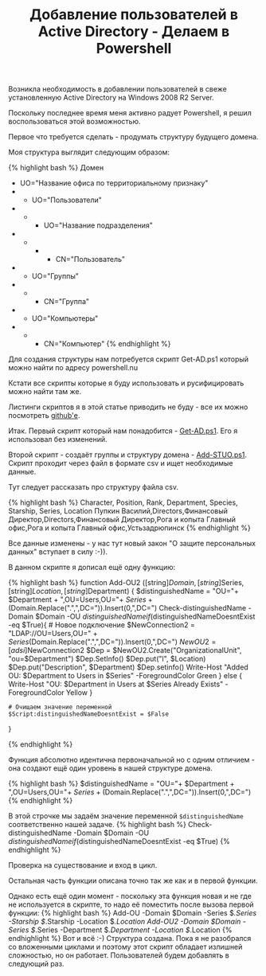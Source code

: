 ﻿---
layout: post
title: Добавление пользователей в Active Directory - Делаем в Powershell
categories:
- it
---
Возникла необходимость в добавлении пользователей в свеже установленную Active Directory на Windows 2008 R2 Server.

Поскольку последнее время меня активно радует Powershell, я решил воспользоваться этой возможностью.

Первое что требуется сделать - продумать структуру будущего домена.

Моя структура выглядит следующим образом:

{% highlight bash %}
Домен
- UO="Название офиса по территориальному признаку"
- - UO="Пользователи"
- - - UO="Название подразделения"
- - - - CN="Пользователь"
- - UO="Группы"
- - - CN="Группа"
- - UO="Компьютеры"
- - - CN="Компьютер"
{% endhighlight %}

Для создания структуры нам потребуется скрипт Get-AD.ps1 который можно найти по адресу powershell.nu

Кстати все скрипты которые я буду использовать и русифицировать можно найти там же.

Листинги скриптов я в этой статье приводить не буду - все их можно посмотреть [github'е](https://github.com/stillru/PersonalPakage/tree/master/Scripts/Powershell/AD-Scripts).

Итак. Первый скрипт который нам понадобится - [Get-AD.ps1](https://raw.github.com/stillru/PersonalPakage/master/Scripts/Powershell/AD-Scripts/Get-AD.ps1). Его я использовал без изменений.

Второй скрипт - создаёт группы и структуру домена - [Add-STUO.ps1](https://raw.github.com/stillru/PersonalPakage/master/Scripts/Powershell/AD-Scripts/Add-STUO.ps1). Скрипт проходит через файл в формате csv и ищет необходимые данные.

Тут следует рассказать про структуру файла csv.

{% highlight bash %}
Character, Position, Rank, Department, Species, Starship, Series, Location
Пупкин Василий,Directors,Финансовый Директор,Directors,Финансовый Директор,Рога и копыта Главный офис,Рога и копыта Главный офис,Устьзадрюпинск
{% endhighlight %}

Все данные изменены - у нас тут новый закон "О защите персональных данных" вступает в силу :-)).

В данном скрипте я дописал ещё одну функцию:

{% highlight bash %}
function Add-OU2 ([string]$Domain, [string]$Series, [string]$Location, [string]$Department) {
    $distinguishedName = "OU="+ $Department + ",OU=Users,OU="+ $Series + ($Domain.Replace(".",",DC=")).Insert(0,",DC=")
        Check-distinguishedName -Domain $Domain -OU $distinguishedName
    if ($distinguishedNameDoesntExist -eq $True){
    # Новое подключение
    $NewConnection2 = "LDAP://OU=Users,OU=" + $Series ($Domain.Replace(".",",DC=")).Insert(0,",DC=")
    $NewOU2 = [adsi]$NewConnection2
    $Dep = $NewOU2.Create("OrganizationalUnit", "ou=$Department")
    $Dep.SetInfo()
    $Dep.put("l", $Location)
    $Dep.put("Description", $Department)
    $Dep.setinfo()
    Write-Host "Added OU: $Department to Users in $Series" -ForegroundColor Green
} else 
    {
        Write-Host "OU: $Department in Users at $Series Already Exists" -ForegroundColor Yellow
    }

    # Очищаем значение переменной
    $Script:distinguishedNameDoesntExist = $False
  }

{% endhighlight %}

Функция абсолютно идентична первоначальной но с одним отличием - она создают ещё один уровень в нашей структуре домена. 

{% highlight bash %}
$distinguishedName = "OU="+ $Department + ",OU=Users,OU="+ $Series + ($Domain.Replace(".",",DC=")).Insert(0,",DC=")
{% endhighlight %}

В этой строчке мы задаём значение переменной `$distinguishedName` соответственно нашей задаче.
{% highlight bash %}
Check-distinguishedName -Domain $Domain -OU $distinguishedName
    if ($distinguishedNameDoesntExist -eq $True)
{% endhighlight %}

Проверка на существование и вход в цикл.

Остальная часть функции описана точно так же как и в первой функции.

Однако есть ещё один момент - поскольку эта функция новая и не где не используется в скрипте, то надо её поместить после вызова первой функции:
{% highlight bash %}
Add-OU -Domain $Domain -Series $_.Series -Starship $_.Starship -Location $_.Location
Add-OU2 -Domain $Domain -Series $_.Series -Department $_.Department -Location $_.Location
{% endhighlight %}
Вот и всё :-) Структура создана. Пока я не разобрался со вложенными циклами и поэтому этот скрипт обладает излишней сложностью, но он работает. Пользователей будем добавлять в следующий раз.

